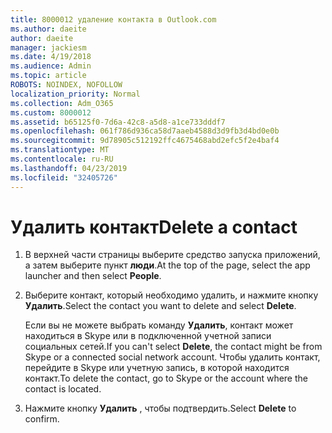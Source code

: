 ```yaml
---
title: 8000012 удаление контакта в Outlook.com
ms.author: daeite
author: daeite
manager: jackiesm
ms.date: 4/19/2018
ms.audience: Admin
ms.topic: article
ROBOTS: NOINDEX, NOFOLLOW
localization_priority: Normal
ms.collection: Adm_O365
ms.custom: 8000012
ms.assetid: b65125f0-7d6a-42c8-a5d8-a1ce733dddf7
ms.openlocfilehash: 061f786d936ca58d7aaeb4588d3d9fb3d4bd0e0b
ms.sourcegitcommit: 9d78905c512192ffc4675468abd2efc5f2e4baf4
ms.translationtype: MT
ms.contentlocale: ru-RU
ms.lasthandoff: 04/23/2019
ms.locfileid: "32405726"
---
```

# <a name="delete-a-contact"></a><span data-ttu-id="ea560-102">Удалить контакт</span><span class="sxs-lookup"><span data-stu-id="ea560-102">Delete a contact</span></span>

1. <span data-ttu-id="ea560-103">В верхней части страницы выберите средство запуска приложений, а затем выберите пункт **люди**.</span><span class="sxs-lookup"><span data-stu-id="ea560-103">At the top of the page, select the app launcher  and then select **People**.</span></span> 
    
2. <span data-ttu-id="ea560-104">Выберите контакт, который необходимо удалить, и нажмите кнопку **Удалить**.</span><span class="sxs-lookup"><span data-stu-id="ea560-104">Select the contact you want to delete and select **Delete**.</span></span>
    
    <span data-ttu-id="ea560-105">Если вы не можете выбрать команду **Удалить**, контакт может находиться в Skype или в подключенной учетной записи социальных сетей.</span><span class="sxs-lookup"><span data-stu-id="ea560-105">If you can't select **Delete**, the contact might be from Skype or a connected social network account.</span></span> <span data-ttu-id="ea560-106">Чтобы удалить контакт, перейдите в Skype или учетную запись, в которой находится контакт.</span><span class="sxs-lookup"><span data-stu-id="ea560-106">To delete the contact, go to Skype or the account where the contact is located.</span></span>
    
3. <span data-ttu-id="ea560-107">Нажмите кнопку **Удалить** , чтобы подтвердить.</span><span class="sxs-lookup"><span data-stu-id="ea560-107">Select **Delete** to confirm.</span></span> 
    

